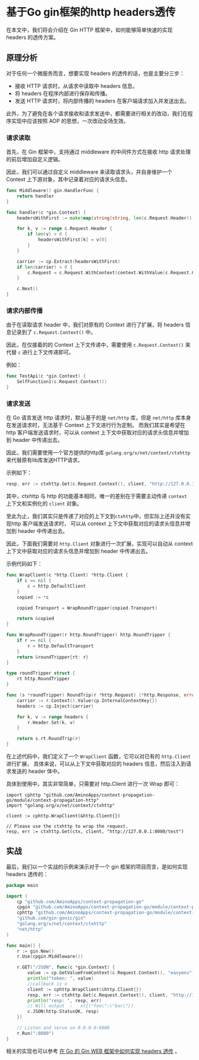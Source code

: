 # 基于Go gin框架的http headers透传

在本文中，我们将会介绍在 Gin HTTP 框架中，如何能够简单快速的实现 headers 的透传方案。

## 原理分析

对于任何一个微服务而言，想要实现 headers 的透传的话，也是主要分三步：

 - 接收 HTTP 请求时，从请求中读取中 headers 信息。
 - 将 headers 在程序内部进行保存和传播。
 - 发送 HTTP 请求时，将内部传播的 headers 在客户端请求加入并发送出去。

此外，为了避免在各个请求接收和请求发送中，都需要进行相关的改动，我们在程序实现中应该按照 AOP 的思想，一次改动全场生效。

### 请求读取

首先，在 Gin 框架中，支持通过 middleware 的中间件方式在接收 http 请求处理的前后增加自定义逻辑。

因此，我们可以通过自定义 middleware 来读取请求头，并自身维护一个 Context 上下游对象，其中记录着对应的请求头信息。

```go
func Middleware() gin.HandlerFunc {
	return handler
}

func handler(c *gin.Context) {
	headersWithFirst := make(map[string]string, len(c.Request.Header))

	for k, v := range c.Request.Header {
		if len(v) > 0 {
			headersWithFirst[k] = v[0]
		}
	}

	carrier := cp.Extract(headersWithFirst)
	if len(carrier) > 0 {
		c.Request = c.Request.WithContext(context.WithValue(c.Request.Context(), cp.InternalContextKey{}, carrier))
	}

	c.Next()
}
```

### 请求内部传播

由于在读取请求 header 中，我们对原有的 Context 进行了扩展，将 headers 信息记录到了 `c.Request.Context()` 中。

因此，在仅接着的的 Context 上下文传递中，需要使用 `c.Request.Context()` 来代替 `c` 进行上下文传递即可。

例如：

```go
func TestApi(c *gin.Context) {
	SelfFunction1(c.Request.Context())
}
```

### 请求发送

在 Go 语言发送 http 请求时，默认基于的是 `net/http` 库，但是 `net/http` 库本身在发送请求时，无法基于 Context 上下文进行行为定制。
而我们其实是希望在 http 客户端发送请求时，可以从 context 上下文中获取对应的请求头信息并增加到 header 中传递出去。

因此，我们需要使用一个官方提供的http库 `golang.org/x/net/context/ctxhttp` 来代替原有lib库发送HTTP请求。

示例如下：

```go
resp, err := ctxhttp.Get(c.Request.Context(), client, "http://127.0.0.1:8080/test")
```

其中，ctxhttp 与 http 的功能基本相同，唯一的差别在于需要主动传递 `context` 上下文和实例化的 `client` 对象。

至此为止，我们其实只是传递了对应的上下文到`ctxhttp`中，但实际上还并没有实现http 客户端发送请求时，
可以从 context 上下文中获取对应的请求头信息并增加到 header 中传递出去。

因此，下面我们需要对 `http.Client` 对象进行一次扩展，实现可以自动从 context 上下文中获取对应的请求头信息并增加到 header 中传递出去。

示例代码如下：

```go
func WrapClient(c *http.Client) *http.Client {
	if c == nil {
		c = http.DefaultClient
	}
	copied := *c

	copied.Transport = WrapRoundTripper(copied.Transport)

	return &copied
}

func WrapRoundTripper(r http.RoundTripper) http.RoundTripper {
	if r == nil {
		r = http.DefaultTransport
	}
	return &roundTripper{rt: r}
}

type roundTripper struct {
	rt http.RoundTripper
}

func (s *roundTripper) RoundTrip(r *http.Request) (*http.Response, error) {
	carrier := r.Context().Value(cp.InternalContextKey{})
	headers := cp.Inject(carrier)

	for k, v := range headers {
		r.Header.Set(k, v)
	}

	return s.rt.RoundTrip(r)
}
```

在上述代码中，我们定义了一个 `WrapClient` 函数，它可以对已有的 `http.Client` 进行扩展，
具体来说，可以从上下文中获取对应的 headers 信息，然后注入到请求发送的 header 体中。

具体到使用中，其实非常简单，只需要对 http.Client 进行一次 Wrap 即可：

```gopackage main
import cphttp "github.com/AminoApps/context-propagation-go/module/context-propagation-http"
import "golang.org/x/net/context/ctxhttp"

client := cphttp.WrapClient(&http.Client{})

// Please use the ctxhttp to wrap the request.
resp, err := ctxhttp.Get(ctx, client, "http://127.0.0.1:8080/test")
```

## 实战

最后，我们以一个实战的示例来演示对于一个 gin 框架的项目而言，是如何实现 headers 透传的：

```go
package main

import (
	cp "github.com/AminoApps/context-propagation-go"
	cpgin "github.com/AminoApps/context-propagation-go/module/context-propagation-gin"
	cphttp "github.com/AminoApps/context-propagation-go/module/context-propagation-http"
	"github.com/gin-gonic/gin"
	"golang.org/x/net/context/ctxhttp"
	"net/http"
)

func main() {
	r := gin.New()
	r.Use(cpgin.Middleware())

	r.GET("/JSON", func(c *gin.Context) {
		value := cp.GetValueFromContext(c.Request.Context(), "easyenv")
		println("token: ", value)
		//callback is x
		client := cphttp.WrapClient(&http.Client{})
		resp, err := ctxhttp.Get(c.Request.Context(), client, "http://127.0.0.1:8080/test")
		println("resp: ", resp, err)
		// Will output  :   x({\"foo\":\"bar\"})
		c.JSON(http.StatusOK, resp)
	})

	// Listen and serve on 0.0.0.0:8080
	r.Run(":8080")
}
```

相关的实现也可以参考 [在 Go 的 Gin WEB 框架中如何实现 headers 透传](https://github.com/AminoApps/context-propagation-go) 。

